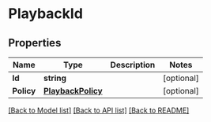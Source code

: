 # PlaybackId

## Properties
Name | Type | Description | Notes
------------ | ------------- | ------------- | -------------
**Id** | **string** |  | [optional] 
**Policy** | [**PlaybackPolicy**](PlaybackPolicy.md) |  | [optional] 

[[Back to Model list]](../README.md#documentation-for-models) [[Back to API list]](../README.md#documentation-for-api-endpoints) [[Back to README]](../README.md)


